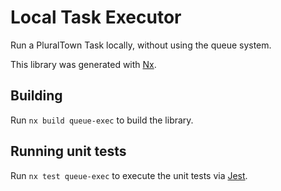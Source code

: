 # Local Task Executor

Run a PluralTown Task locally, without using the queue system.

This library was generated with [Nx](https://nx.dev).

## Building

Run `nx build queue-exec` to build the library.

## Running unit tests

Run `nx test queue-exec` to execute the unit tests via [Jest](https://jestjs.io).
